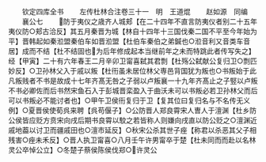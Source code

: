 <!-- { "loadSidebar": true } -->
　　钦定四库全书
　　左传杜林合注卷三十一　明　王道焜
　　赵如源　同编
　　襄公七
　　防于夷仪之歳齐人城郏【在二十四年不直言防夷仪者别二十五年夷仪防○郏古洽反】其五月秦晋为城【林自十四年十三国伐秦二国不平至今年始为平】晋韩起如秦涖盟秦伯车如晋涖盟【杜伯车秦伯之弟鍼也○涖音利又音类车音居】成而不结【杜不结固也为后年修成起本当继前年之未而特跳此者传写失之】经【甲寅】二十有六年春王二月辛卯卫甯喜弑其君剽【杜殇公弑献公复归卫○剽匹妙反】○卫孙林父入于戚以叛【杜衎虽未居位林父専邑背国犹为叛也○书叛始于此凡叛贱者不书是故成十七年齐髙无咎之子弱以卢叛襄一十九年齐髙止之子竪以卢叛不书必卿佐而后书然宋鱼石入于彭城晋栾盈入于曲沃未可以书叛必若卫孙林父而后可以书叛必不能讨者也】○甲午卫侯衎复归于卫【复其位曰复归名与不名传无义例】○夏晋侯使荀呉来聘【呉苟偃子】○公防晋人郑良霄宋人曺人于澶渊【杜乡防公侯皆应贬方贲宋向戌后期书良霄以駮之若皆称人则嫌向戌直以防公贬之○澶渊近戚地葢以讨卫而疆戚田也○澶市延反】○秋宋公杀其世子痤【称君以杀恶其父子相残害○痤未禾反】○晋人执卫甯喜○八月壬午许男甯卒于楚【杜未同而而赴以名林灵公卒悼公立】○冬楚子蔡侯陈侯伐郑○许灵公
